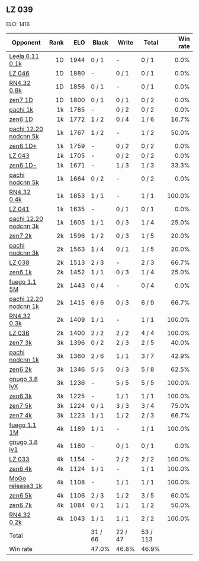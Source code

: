 ## LZ 039 ##

ELO: 1416

Opponent | Rank | ELO | Black | Write | Total | Win rate
---------|-----:|----:|-------|-------|-------|-------:
[Leela 0.11 0.1k](Leela%200.11%200.1k.md) | 1D | 1944 | 0 / 1 | - | 0 / 1 | 0.0%
[LZ 046](LZ%20046.md) | 1D | 1880 | - | 0 / 1 | 0 / 1 | 0.0%
[RN4.32 0.8k](RN4.32%200.8k.md) | 1D | 1856 | 0 / 1 | - | 0 / 1 | 0.0%
[zen7 1D](zen7%201D.md) | 1D | 1800 | 0 / 1 | 0 / 1 | 0 / 2 | 0.0%
[pachi 1k](pachi%201k.md) | 1k | 1785 | - | 0 / 2 | 0 / 2 | 0.0%
[zen6 1D](zen6%201D.md) | 1k | 1772 | 1 / 2 | 0 / 4 | 1 / 6 | 16.7%
[pachi 12.20 nodcnn 5k](pachi%2012.20%20nodcnn%205k.md) | 1k | 1767 | 1 / 2 | - | 1 / 2 | 50.0%
[zen6 1D+](zen6%201D+.md) | 1k | 1759 | - | 0 / 2 | 0 / 2 | 0.0%
[LZ 043](LZ%20043.md) | 1k | 1705 | - | 0 / 2 | 0 / 2 | 0.0%
[zen6 1D-](zen6%201D-.md) | 1k | 1671 | - | 1 / 3 | 1 / 3 | 33.3%
[pachi nodcnn 5k](pachi%20nodcnn%205k.md) | 1k | 1664 | 0 / 2 | - | 0 / 2 | 0.0%
[RN4.32 0.4k](RN4.32%200.4k.md) | 1k | 1653 | 1 / 1 | - | 1 / 1 | 100.0%
[LZ 041](LZ%20041.md) | 1k | 1635 | - | 0 / 1 | 0 / 1 | 0.0%
[pachi 12.20 nodcnn 3k](pachi%2012.20%20nodcnn%203k.md) | 1k | 1605 | 1 / 1 | 0 / 3 | 1 / 4 | 25.0%
[zen7 2k](zen7%202k.md) | 2k | 1596 | 1 / 2 | 0 / 3 | 1 / 5 | 20.0%
[pachi nodcnn 3k](pachi%20nodcnn%203k.md) | 2k | 1563 | 1 / 4 | 0 / 1 | 1 / 5 | 20.0%
[LZ 038](LZ%20038.md) | 2k | 1513 | 2 / 3 | - | 2 / 3 | 66.7%
[zen6 1k](zen6%201k.md) | 2k | 1452 | 1 / 1 | 0 / 3 | 1 / 4 | 25.0%
[fuego 1.1 5M](fuego%201.1%205M.md) | 2k | 1443 | 0 / 4 | - | 0 / 4 | 0.0%
[pachi 12.20 nodcnn 1k](pachi%2012.20%20nodcnn%201k.md) | 2k | 1415 | 6 / 6 | 0 / 3 | 6 / 9 | 66.7%
[RN4.32 0.3k](RN4.32%200.3k.md) | 2k | 1409 | 1 / 1 | - | 1 / 1 | 100.0%
[LZ 036](LZ%20036.md) | 2k | 1400 | 2 / 2 | 2 / 2 | 4 / 4 | 100.0%
[zen7 3k](zen7%203k.md) | 3k | 1396 | 0 / 2 | 2 / 3 | 2 / 5 | 40.0%
[pachi nodcnn 1k](pachi%20nodcnn%201k.md) | 3k | 1360 | 2 / 6 | 1 / 1 | 3 / 7 | 42.9%
[zen6 2k](zen6%202k.md) | 3k | 1346 | 5 / 5 | 0 / 3 | 5 / 8 | 62.5%
[gnugo 3.8 lvX](gnugo%203.8%20lvX.md) | 3k | 1236 | - | 5 / 5 | 5 / 5 | 100.0%
[zen6 3k](zen6%203k.md) | 3k | 1225 | - | 1 / 1 | 1 / 1 | 100.0%
[zen7 5k](zen7%205k.md) | 3k | 1224 | 0 / 1 | 3 / 3 | 3 / 4 | 75.0%
[zen7 4k](zen7%204k.md) | 3k | 1223 | 1 / 1 | 1 / 2 | 2 / 3 | 66.7%
[fuego 1.1 1M](fuego%201.1%201M.md) | 4k | 1189 | 1 / 1 | - | 1 / 1 | 100.0%
[gnugo 3.8 lv1](gnugo%203.8%20lv1.md) | 4k | 1180 | - | 0 / 1 | 0 / 1 | 0.0%
[LZ 033](LZ%20033.md) | 4k | 1154 | - | 2 / 2 | 2 / 2 | 100.0%
[zen6 4k](zen6%204k.md) | 4k | 1124 | 1 / 1 | - | 1 / 1 | 100.0%
[MoGo release3 1k](MoGo%20release3%201k.md) | 4k | 1108 | - | 1 / 1 | 1 / 1 | 100.0%
[zen6 5k](zen6%205k.md) | 4k | 1106 | 2 / 3 | 1 / 2 | 3 / 5 | 60.0%
[zen6 7k](zen6%207k.md) | 4k | 1084 | 0 / 1 | 1 / 1 | 1 / 2 | 50.0%
[RN4.32 0.2k](RN4.32%200.2k.md) | 4k | 1043 | 1 / 1 | 1 / 1 | 2 / 2 | 100.0%
Total | | | 31 / 66 | 22 / 47 | 53 / 113 | 
Win rate| | | 47.0% | 46.8% | 46.9% | 
